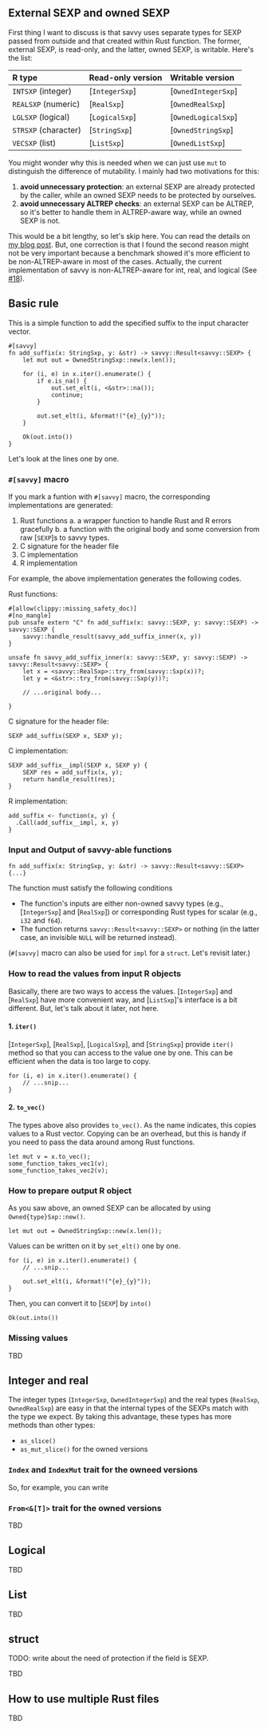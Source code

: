 ## External SEXP and owned SEXP

First thing I want to discuss is that savvy uses separate types for SEXP passed
from outside and that created within Rust function. The former, external SEXP,
is read-only, and the latter, owned SEXP, is writable. Here's the list:

| R type               | Read-only version | Writable version     |
|:---------------------|:------------------|:---------------------|
| `INTSXP` (integer)   | [`IntegerSxp`]    | [`OwnedIntegerSxp`]  |
| `REALSXP` (numeric)  | [`RealSxp`]       | [`OwnedRealSxp`]     |
| `LGLSXP` (logical)   | [`LogicalSxp`]    | [`OwnedLogicalSxp`]  |
| `STRSXP` (character) | [`StringSxp`]     | [`OwnedStringSxp`]   |
| `VECSXP` (list)      | [`ListSxp`]       | [`OwnedListSxp`]     |

You might wonder why this is needed when we can just use `mut` to distinguish
the difference of mutability. I mainly had two motivations for this:

1. **avoid unnecessary protection**: an external SEXP are already protected by
   the caller, while an owned SEXP needs to be protected by ourselves.
2. **avoid unnecessary ALTREP checks**: an external SEXP can be ALTREP, so it's
   better to handle them in ALTREP-aware way, while an owned SEXP is not.

This would be a bit lengthy, so let's skip here. You can read the details on [my
blog post][blog1]. But, one correction is that I found the second reason might
not be very important because a benchmark showed it's more efficient to be
non-ALTREP-aware in most of the cases. Actually, the current implementation of
savvy is non-ALTREP-aware for int, real, and logical (See [#18][issue18]).

[blog1]: https://yutani.rbind.io/post/intro-to-savvy-part1/
[issue18]: https://github.com/yutannihilation/savvy/issues/18

## Basic rule

This is a simple function to add the specified suffix to the input character
vector.

```no_run
#[savvy]
fn add_suffix(x: StringSxp, y: &str) -> savvy::Result<savvy::SEXP> {
    let mut out = OwnedStringSxp::new(x.len());

    for (i, e) in x.iter().enumerate() {
        if e.is_na() {
            out.set_elt(i, <&str>::na());
            continue;
        }

        out.set_elt(i, &format!("{e}_{y}"));
    }

    Ok(out.into())
}
```

Let's look at the lines one by one.

### `#[savvy]` macro

If you mark a funtion with `#[savvy]` macro, the corresponding implementations are generated:

1. Rust functions
    a. a wrapper function to handle Rust and R errors gracefully
    b. a function with the original body and some conversion from raw [`SEXP`]s to savvy types.
2. C signature for the header file
3. C implementation
4. R implementation

For example, the above implementation generates the following codes.

Rust functions:

```no_run
#[allow(clippy::missing_safety_doc)]
#[no_mangle]
pub unsafe extern "C" fn add_suffix(x: savvy::SEXP, y: savvy::SEXP) -> savvy::SEXP {
    savvy::handle_result(savvy_add_suffix_inner(x, y))
}

unsafe fn savvy_add_suffix_inner(x: savvy::SEXP, y: savvy::SEXP) -> savvy::Result<savvy::SEXP> {
    let x = <savvy::RealSxp>::try_from(savvy::Sxp(x))?;
    let y = <&str>::try_from(savvy::Sxp(y))?;
    
    // ...original body...

}
```

C signature for the header file:

```text
SEXP add_suffix(SEXP x, SEXP y);
```

C implementation:

```text
SEXP add_suffix__impl(SEXP x, SEXP y) {
    SEXP res = add_suffix(x, y);
    return handle_result(res);
}
```

R implementation:

```text
add_suffix <- function(x, y) {
  .Call(add_suffix__impl, x, y)
}
```

### Input and Output of savvy-able functions

```no_run
fn add_suffix(x: StringSxp, y: &str) -> savvy::Result<savvy::SEXP> {...}
```

The function must satisfy the following conditions

* The function's inputs are either non-owned savvy types (e.g., [`IntegerSxp`]
  and [`RealSxp`]) or corresponding Rust types for scalar (e.g., `i32` and `f64`).
* The function returns `savvy::Result<savvy::SEXP>` or nothing (in the latter
  case, an invisible `NULL` will be returned instead).

(`#[savvy]` macro can also be used for `impl` for a `struct`. Let's revisit later.)

### How to read the values from input R objects

Basically, there are two ways to access the values. [`IntegerSxp`] and
[`RealSxp`] have more convenient way, and [`ListSxp`]'s interface is a bit
different. But, let's talk about it later, not here.

#### 1. `iter()`

[`IntegerSxp`], [`RealSxp`], [`LogicalSxp`], and [`StringSxp`] provide `iter()`
method so that you can access to the value one by one. This can be efficient
when the data is too large to copy.

```no_run
for (i, e) in x.iter().enumerate() {
    // ...snip...
}
```

#### 2. `to_vec()`

The types above also provides `to_vec()`. As the name indicates, this copies
values to a Rust vector. Copying can be an overhead, but this is handy if you
need to pass the data around among Rust functions.

```no_run
let mut v = x.to_vec();
some_function_takes_vec1(v);
some_function_takes_vec2(v);
```

### How to prepare output R object

As you saw above, an owned SEXP can be allocated by using `Owned{type}Sxp::new()`.

```no_run
let mut out = OwnedStringSxp::new(x.len());
```

Values can be written on it by `set_elt()` one by one.

```no_run
for (i, e) in x.iter().enumerate() {
    // ...snip...

    out.set_elt(i, &format!("{e}_{y}"));
}
```

Then, you can convert it to [`SEXP`] by `into()`

```no_run
Ok(out.into())
```

### Missing values

TBD


## Integer and real

The integer types (`IntegerSxp`, `OwnedIntegerSxp`) and the real types
(`RealSxp`, `OwnedRealSxp`) are easy in that the internal types of the SEXPs
match with the type we expect. By taking this advantage, these types has more
methods than other types:

* `as_slice()`
* `as_mut_slice()` for the owned versions

### `Index` and `IndexMut` trait for the owneed versions

So, for example, you can write



### `From<&[T]>` trait for the owned versions

TBD

## Logical

TBD


## List

TBD

## struct

TODO: write about the need of protection if the field is SEXP.

TBD

## How to use multiple Rust files

TBD